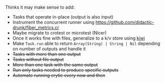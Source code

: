 Thinks it may make sense to add:

* Tasks that operate in-place (output is also input)
* Instrument the concurrent runner using https://github.com/didactic-drunk/fiber_metrics.cr
* Maybe migrate to crotest or microtest (Nicer)
* Once it works fine with files, generalize to a k/v store using [kiwi](ihttps://github.com/crystal-community/kiwi)
* Make `Task.run` able to return `Array(String) | String | Nil` depending on number of outputs and handle it
* ~~Tasks with more than one output~~
* ~~Tasks without file output~~
* ~~More than one task with the same output~~
* ~~Run only tasks needed to produce specific outputs~~
* ~~Automate running crytic every now and then~~
